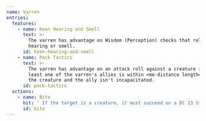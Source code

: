```yaml
---
name: Varren
entries:
  features:
    - name: Keen Hearing and Smell
      text: >-
        The varren has advantage on Wisdom (Perception) checks that rely on
        hearing or smell.
      id: keen-hearing-and-smell
    - name: Pack Tactics
      text: >-
        The varren has advantage on an attack roll against a creature if at
        least one of the varren's allies is within <me-distance length='5' /> of
        the creature and the ally isn't incapacitated.
      id: pack-tactics
  actions:
    - name: Bite
      hit: ' If the target is a creature, it must succeed on a DC 13 Strength saving throw or be knocked prone'
      id: bite
---
```

